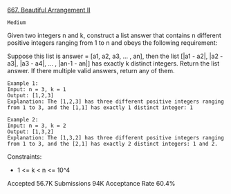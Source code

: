 [667. Beautiful Arrangement II](https://leetcode.com/problems/beautiful-arrangement-ii/)

`Medium`

Given two integers n and k, construct a list answer that contains n different positive integers ranging from 1 to n and obeys the following requirement:

Suppose this list is answer = [a1, a2, a3, ... , an], then the list [|a1 - a2|, |a2 - a3|, |a3 - a4|, ... , |an-1 - an|] has exactly k distinct integers.
Return the list answer. If there multiple valid answers, return any of them.

```
Example 1:
Input: n = 3, k = 1
Output: [1,2,3]
Explanation: The [1,2,3] has three different positive integers ranging from 1 to 3, and the [1,1] has exactly 1 distinct integer: 1

Example 2:
Input: n = 3, k = 2
Output: [1,3,2]
Explanation: The [1,3,2] has three different positive integers ranging from 1 to 3, and the [2,1] has exactly 2 distinct integers: 1 and 2.
``` 

Constraints:

- 1 <= k < n <= 10^4

Accepted
56.7K
Submissions
94K
Acceptance Rate
60.4%
